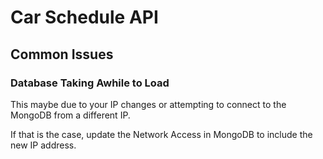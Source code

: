 # Car Schedule API

## Common Issues

### Database Taking Awhile to Load

This maybe due to your IP changes or attempting to connect to the MongoDB from a different IP.

If that is the case, update the Network Access in MongoDB to include the new IP address.
